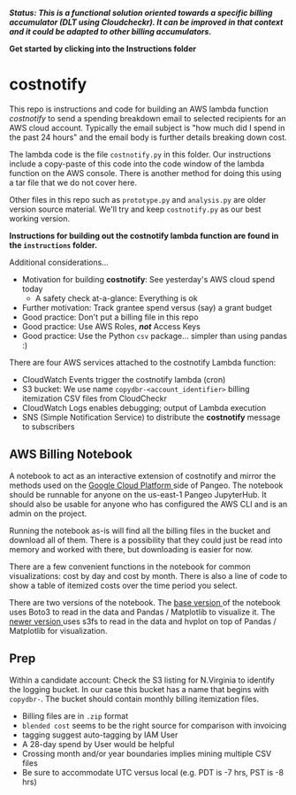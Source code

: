 ***Status: This is a functional solution oriented towards a specific billing accumulator (DLT using Cloudcheckr).
It can be improved in that context and it could be adapted to other billing accumulators.***


**Get started by clicking into the Instructions folder**


# costnotify

This repo is instructions and code for building an AWS lambda function *costnotify* to send a spending breakdown 
email to selected recipients for an AWS cloud account. Typically the email subject is "how much did I spend in
the past 24 hours" and the email body is further details breaking down cost. 


The lambda code is the file `costnotify.py` in this folder. Our instructions include a copy-paste of this 
code into the code window of the lambda function on the AWS console. There is another method for doing this
using a tar file that we do not cover here.


Other files in this repo such as `prototype.py` and `analysis.py` are older version source material. 
We'll try and keep `costnotify.py` as our best working version.

**Instructions for building out the costnotify lambda function are found in the `instructions` folder.**

Additional considerations...

- Motivation for building **costnotify**: See yesterday's AWS cloud spend today
  - A safety check at-a-glance: Everything is ok
- Further motivation: Track grantee spend versus (say) a grant budget
- Good practice: Don't put a billing file in this repo
- Good practice: Use AWS Roles, ***not*** Access Keys
- Good practice: Use the Python `csv` package... simpler than using pandas :)


There are four AWS services attached to the costnotify Lambda function:


* CloudWatch Events trigger the costnotify lambda (cron)
* S3 bucket: We use name `copydbr-<account_identifier>` billing itemization CSV files from CloudCheckr 
* CloudWatch Logs enables debugging; output of Lambda execution
* SNS (Simple Notification Service) to distribute the **costnotify** message to subscribers

## AWS Billing Notebook

A notebook to act as an interactive extension of costnotify and mirror the methods used on the
<a href="https://github.com/pangeo-data/gcp-billing">
	Google Cloud Platform
</a>
side of Pangeo. The notebook should be runnable for anyone on the us-east-1 Pangeo JupyterHub. It should also be usable for anyone who has configured the AWS CLI and is an admin on the project.

Running the notebook as-is will find all the billing files in the bucket and download all of them. There is a possibility that they could just be read into memory and worked with there, but downloading is easier for now.

There are a few convenient functions in the notebook for common visualizations: cost by day and cost by month. There is also a line of code to show a table of itemized costs over the time period you select.

There are two versions of the notebook. The 
<a href="https://github.com/robfatland/costnotify/blob/master/aws_billing_notebook.ipynb">
	base version
</a>
of the notebook uses Boto3 to read in the data and Pandas / Matplotlib to visualize it. The 
<a href="https://github.com/robfatland/costnotify/blob/master/aws_billing_notebook_with_hvplot_s3fs.ipynb">
	newer version
</a>
uses s3fs to read in the data and hvplot on top of Pandas / Matplotlib for visualization.

## Prep


Within a candidate account: Check the S3 listing for N.Virginia to identify the logging bucket. 
In our case this bucket has a name that begins with `copydbr-`. The bucket should contain monthly 
billing itemization files. 

- Billing files are in `.zip` format
- `blended cost` seems to be the right source for comparison with invoicing
- tagging suggest auto-tagging by IAM User
- A 28-day spend by User would be helpful
- Crossing month and/or year boundaries implies mining multiple CSV files
- Be sure to accommodate UTC versus local (e.g. PDT is -7 hrs, PST is -8 hrs)
